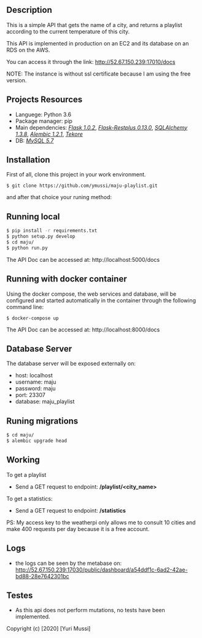 ## Description

This is a simple API that gets the name of a city, and returns a playlist according to the current temperature of this city.

This API is implemented in production on an EC2 and its database on an RDS on the AWS.

You can access it through the link: http://52.67.150.239:17010/docs

NOTE: The instance is without ssl certificate because I am using the free version.

## Projects Resources

- Languege: Python 3.6
- Package manager: pip
- Main dependencies: [_Flask 1.0.2_](https://flask.palletsprojects.com/en/1.1.x/), [_Flask-Restplus 0.13.0_](https://flask-restplus.readthedocs.io/en/stable/), [_SQLAlchemy 1.3.8_](https://docs.sqlalchemy.org/en/13/orm/tutorial.html), [_Alembic 1.2.1_](https://alembic.sqlalchemy.org/en/latest/tutorial.html), [_Tekore_](https://tekore.readthedocs.io/en/stable/)
- DB: [_MySQL 5.7_](https://dev.mysql.com/doc/refman/5.7/en/)

## Installation

First of all, clone this project in your work environment.

`$ git clone https://github.com/ymussi/maju-playlist.git`

and after that choice your runing method:

## Running local

```bash
$ pip install -r requirements.txt
$ python setup.py develop
$ cd maju/
$ python run.py
```

The API Doc can be accessed at: http://localhost:5000/docs

## Running with docker container

Using the docker compose, the web services and database, will be configured and started automatically in the container through the following command line:

`$ docker-compose up`

The API Doc can be accessed at: http://localhost:8000/docs

## Database Server

The database server will be exposed externally on:

- host: localhost
- username: maju
- password: maju
- port: 23307
- database: maju_playlist


## Runing migrations

```bash
$ cd maju/
$ alembic upgrade head
```

## Working

To get a playlist

- Send a GET request to endpoint: **/playlist/<city_name>**

To get a statistics:

- Send a GET request to endpoint: **/statistics**

PS: My access key to the weatherpi only allows me to consult 10 cities and make 400 requests per day because it is a free account.

## Logs

- the logs can be seen by the metabase on: http://52.67.150.239:17030/public/dashboard/a54ddf1c-6ad2-42ae-bd88-28e7642301bc

## Testes

- As this api does not perform mutations, no tests have been implemented.


Copyright (c) [2020] [Yuri Mussi]
